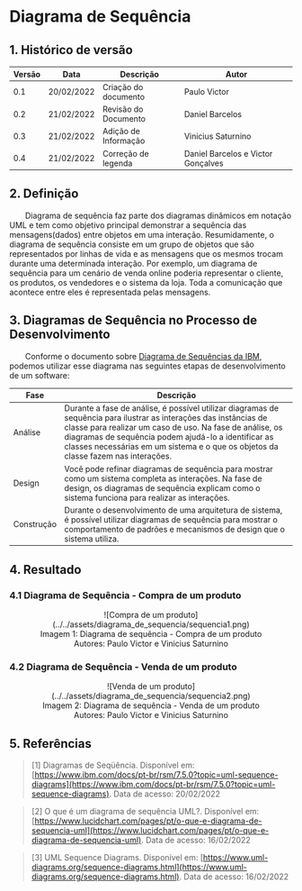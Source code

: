 # Diagrama de Sequência

## 1. Histórico de versão

<center>

| Versão | Data       | Descrição            | Autor        |
| ------ | ---------- | -------------------- | ------------ |
| 0.1    | 20/02/2022 | Criação do documento | Paulo Victor |
| 0.2    | 21/02/2022 | Revisão do Documento | Daniel Barcelos |
| 0.3    | 21/02/2022 | Adição de Informação | Vinicius Saturnino |
| 0.4    | 21/02/2022 | Correção de legenda | Daniel Barcelos e Victor Gonçalves |

</center>

## 2. Definição

&emsp;&emsp;Diagrama de sequência faz parte dos diagramas dinâmicos em notação UML e tem como objetivo principal demonstrar a sequência das mensagens(dados) entre objetos em uma interação. Resumidamente, o diagrama de sequência consiste em um grupo de objetos que são representados por linhas de vida e as mensagens que os mesmos trocam durante uma determinada interação. Por exemplo, um diagrama de sequência para um cenário de venda online poderia representar o cliente, os produtos, os vendedores e o sistema da loja. Toda a comunicação que acontece entre eles é representada pelas mensagens.

## 3. Diagramas de Sequência no Processo de Desenvolvimento

&emsp;&emsp;Conforme o documento sobre
[Diagrama de Sequências da IBM](https://www.ibm.com/docs/pt-br/rsm/7.5.0?topic=uml-sequence-diagrams), podemos utilizar esse diagrama nas seguintes etapas de desenvolvimento de um software:

| Fase       | Descrição                                                                                                                                                                                                                                                                                                                   |
| ---------- | --------------------------------------------------------------------------------------------------------------------------------------------------------------------------------------------------------------------------------------------------------------------------------------------------------------------------- |
| Análise    | Durante a fase de análise, é possível utilizar diagramas de sequência para ilustrar as interações das instâncias de classe para realizar um caso de uso. Na fase de análise, os diagramas de sequência podem ajudá-lo a identificar as classes necessárias em um sistema e o que os objetos da classe fazem nas interações. |
| Design     | Você pode refinar diagramas de sequência para mostrar como um sistema completa as interações. Na fase de design, os diagramas de sequência explicam como o sistema funciona para realizar as interações.                                                                                                                    |
| Construção | Durante o desenvolvimento de uma arquitetura de sistema, é possível utilizar diagramas de sequência para mostrar o comportamento de padrões e mecanismos de design que o sistema utiliza.                                                                                                                                   |

## 4. Resultado

### 4.1 Diagrama de Sequência - Compra de um produto

<center>
![Compra de um produto](../../assets/diagrama_de_sequencia/sequencia1.png)
<figcaption>Imagem 1: Diagrama de sequência - Compra de um produto</figcaption>
<figcaption>Autores: Paulo Victor e Vinicius Saturnino</figcaption>
</center>


### 4.2 Diagrama de Sequência - Venda de um produto

<center>
![Venda de um produto](../../assets/diagrama_de_sequencia/sequencia2.png)
<figcaption>Imagem 2: Diagrama de sequência - Venda de um produto</figcaption>
<figcaption>Autores: Paulo Victor e Vinicius Saturnino</figcaption>
</center>

## 5. Referências

> [1] Diagramas de Seqüência. Disponível em:
> [https://www.ibm.com/docs/pt-br/rsm/7.5.0?topic=uml-sequence-diagrams](https://www.ibm.com/docs/pt-br/rsm/7.5.0?topic=uml-sequence-diagrams). Data de acesso: 20/02/2022

> [2] O que é um diagrama de sequência UML?. Disponível em:
> [https://www.lucidchart.com/pages/pt/o-que-e-diagrama-de-sequencia-uml](https://www.lucidchart.com/pages/pt/o-que-e-diagrama-de-sequencia-uml). Data de acesso: 16/02/2022

> [3] UML Sequence Diagrams. Disponível em: [https://www.uml-diagrams.org/sequence-diagrams.html](https://www.uml-diagrams.org/sequence-diagrams.html). Data de acesso: 16/02/2022
